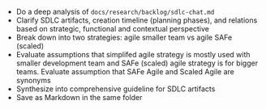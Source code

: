 - Do a deep analysis of `docs/research/backlog/sdlc-chat.md`
- Clarify SDLC artifacts, creation timeline (planning phases), and relations based on strategic, functional and contextual perspective
- Break down into two strategies: agile smaller team vs agile SAFe (scaled)
- Evaluate assumptions that simplifed agile strategy is mostly used with smaller development team and SAFe (scaled) agile strategy is for bigger teams. Evaluate assumption that SAFe Agile and Scaled Agile are synonyms
- Synthesize into comprehensive guideline for SDLC artifacts
- Save as Markdown in the same folder
